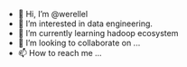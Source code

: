 - 👋 Hi, I’m @werellel
- 👀 I’m interested in data engineering.
- 🌱 I’m currently learning hadoop ecosystem
- 💞️ I’m looking to collaborate on ...
- 📫 How to reach me ...

<!---
werellel/werellel is a ✨ special ✨ repository because its `README.md` (this file) appears on your GitHub profile.
You can click the Preview link to take a look at your changes.
--->

